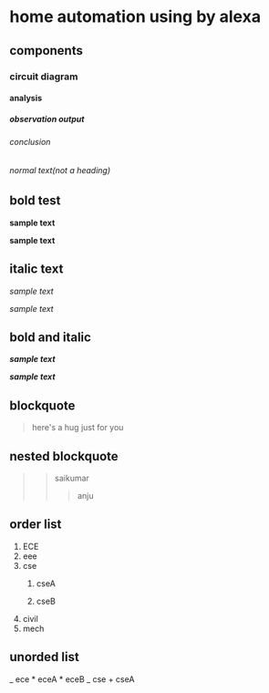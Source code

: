 # home automation using by alexa 
## components
### circuit diagram
#### analysis
##### observation output
###### conclusion
###### normal text(not a heading)
## bold test 
**sample text**

__sample text__
## italic text 
*sample text*

_sample text_
## bold and italic 
**_sample text_**

__*sample text*__
## blockquote 
> here's a hug just for you
## nested blockquote 
>> saikumar 
>>> anju
## order list 
1. ECE 
2. eee 
3. cse 
   1. cseA

   2. cseB 
4. civil 
5. mech
## unorded list 
_ ece 
    * eceA 
    * eceB
_ cse 
    + cseA
